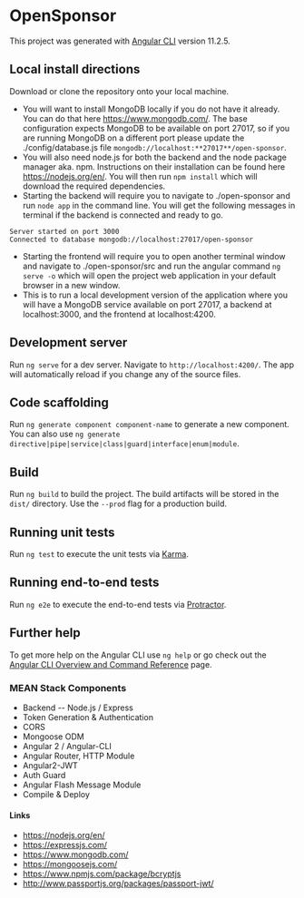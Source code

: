 OpenSponsor
===========

This project was generated with [Angular CLI](https://github.com/angular/angular-cli) version 11.2.5.

## Local install directions

Download or clone the repository onto your local machine.
- You will want to install MongoDB locally if you do not have it already.  You can do that here https://www.mongodb.com/.  The base configuration expects MongoDB to be available on port 27017, so if you are running MongoDB on a different port please update the ./config/database.js file `mongodb://localhost:**27017**/open-sponsor`.
- You will also need node.js for both the backend and the node package manager aka. npm.  Instructions on their installation can be found here https://nodejs.org/en/.  You will then run `npm install` which will download the required dependencies.
- Starting the backend will require you to navigate to ./open-sponsor and run `node app` in the command line. You will get the following messages in terminal if the backend is connected and ready to go.
```
Server started on port 3000
Connected to database mongodb://localhost:27017/open-sponsor
```
- Starting the frontend will require you to open another terminal window and navigate to ./open-sponsor/src and run the angular command `ng serve -o` which will open the project web application in your default browser in a new window.
- This is to run a local development version of the application where you will have a MongoDB service available on port 27017, a backend at localhost:3000, and the frontend at localhost:4200.

## Development server

Run `ng serve` for a dev server. Navigate to `http://localhost:4200/`. The app will automatically reload if you change any of the source files.

## Code scaffolding

Run `ng generate component component-name` to generate a new component. You can also use `ng generate directive|pipe|service|class|guard|interface|enum|module`.

## Build

Run `ng build` to build the project. The build artifacts will be stored in the `dist/` directory. Use the `--prod` flag for a production build.

## Running unit tests

Run `ng test` to execute the unit tests via [Karma](https://karma-runner.github.io).

## Running end-to-end tests

Run `ng e2e` to execute the end-to-end tests via [Protractor](http://www.protractortest.org/).

## Further help

To get more help on the Angular CLI use `ng help` or go check out the [Angular CLI Overview and Command Reference](https://angular.io/cli) page.

### MEAN Stack Components
- Backend  -- Node.js / Express
- Token Generation & Authentication
- CORS
- Mongoose ODM
- Angular 2 / Angular-CLI
- Angular Router, HTTP Module
- Angular2-JWT
- Auth Guard
- Angular Flash Message Module
- Compile & Deploy

#### Links
- https://nodejs.org/en/
- https://expressjs.com/
- https://www.mongodb.com/
- https://mongoosejs.com/
- https://www.npmjs.com/package/bcryptjs
- http://www.passportjs.org/packages/passport-jwt/
